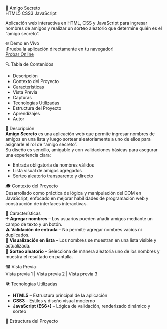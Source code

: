 🎁 Amigo Secreto  
HTML5 CSS3 JavaScript  

Aplicación web interactiva en HTML, CSS y JavaScript para ingresar nombres de amigos y realizar un sorteo aleatorio que determine quién es el “amigo secreto”.  

🌐 Demo en Vivo  
¡Prueba la aplicación directamente en tu navegador!  
[Probar Online](#)  

🔍 Tabla de Contenidos  
- Descripción  
- Contexto del Proyecto  
- Características  
- Vista Previa  
- Capturas  
- Tecnologías Utilizadas  
- Estructura del Proyecto  
- Aprendizajes  
- Autor  

📌 Descripción  
**Amigo Secreto** es una aplicación web que permite ingresar nombres de amigos en una lista y luego sortear aleatoriamente a uno de ellos para asignarle el rol de “amigo secreto”.  
Su diseño es sencillo, amigable y con validaciones básicas para asegurar una experiencia clara:  

- Entrada obligatoria de nombres válidos  
- Lista visual de amigos agregados  
- Sorteo aleatorio transparente y directo  

🎓 Contexto del Proyecto  
Desarrollado como práctica de lógica y manipulación del DOM en JavaScript, enfocado en mejorar habilidades de programación web y construcción de interfaces interactivas.  

🚀 Características  
➕ **Agregar nombres** – Los usuarios pueden añadir amigos mediante un campo de texto y un botón.  
⚠️ **Validación de entrada** – No permite agregar nombres vacíos ni duplicados.  
📜 **Visualización en lista** – Los nombres se muestran en una lista visible y actualizada.  
🎲 **Sorteo aleatorio** – Selecciona de manera aleatoria uno de los nombres y muestra el resultado en pantalla.  

🖼️ Vista Previa  
Vista previa 1 | Vista previa 2 | Vista previa 3  

🛠️ Tecnologías Utilizadas  
- **HTML5** – Estructura principal de la aplicación  
- **CSS3** – Estilos y diseño visual moderno  
- **JavaScript (ES6+)** – Lógica de validación, renderizado dinámico y sorteo  

📂 Estructura del Proyecto  
